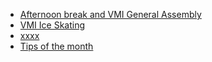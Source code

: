 * [Afternoon break and VMI General Assembly](#afternoon-break-and-vmi-general-assembly)
* [VMI Ice Skating](#vmi-ice-skating)
* [xxxx](#xxxx)
* [Tips of the month](#tips-of-the-month-nutrition-basics-to-be-mastered-for-a-healthy-time-at-eth)
